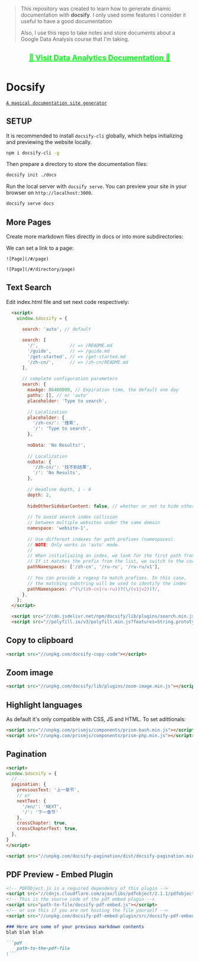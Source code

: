 
> This repository was created to learn how to generate dinamic documentation with **docsify**. I only used some features I consider it useful to have a good documentation
>
> Also, I use this repo to take notes and store documents about a Google Data Analysis course that I'm taking.



<p id="p-link" width="100%" style="text-align: center;  font-size: 20px;font-weight: bold;         margin-top: 30px;
        margin-bottom: 50px;"> 
    <a 
        style="    color: #00FF17;"
        href="https://leo-zubiri.github.io/Data-Analytics-Google/"
    > 
    🚀 Visit Data Analytics Documentation 🚀
    </a>
</p>

# Docsify

[`A magical documentation site generator`](https://docsify.js.org/#/quickstart)

## SETUP

It is recommended to install `docsify-cli` globally, which helps initializing and previewing the website locally.

```bash
npm i docsify-cli -g
```

Then prepare a directory to store the documentation files:

```bash
docsify init ./docs
```

Run the local server with `docsify serve`. You can preview your site in your browser on `http://localhost:3000`.

```bash
docsify serve docs
```

## More Pages

Create more markdown files directly in docs or into more subdirectories:

We can set a link to a page:

```
![Page](/#/page)

![Page](/#/directory/page)
```

## Text Search

Edit index.html file and set next code respectively:

```html
  <script>
    window.$docsify = {

      search: 'auto', // default
  
      search: [
        '/',            // => /README.md
        '/guide',       // => /guide.md
        '/get-started', // => /get-started.md
        '/zh-cn/',      // => /zh-cn/README.md
      ],
  
      // complete configuration parameters
      search: {
        maxAge: 86400000, // Expiration time, the default one day
        paths: [], // or 'auto'
        placeholder: 'Type to search',
  
        // Localization
        placeholder: {
          '/zh-cn/': '搜索',
          '/': 'Type to search',
        },
  
        noData: 'No Results!',
  
        // Localization
        noData: {
          '/zh-cn/': '找不到结果',
          '/': 'No Results',
        },
  
        // Headline depth, 1 - 6
        depth: 2,
  
        hideOtherSidebarContent: false, // whether or not to hide other sidebar content
  
        // To avoid search index collision
        // between multiple websites under the same domain
        namespace: 'website-1',
  
        // Use different indexes for path prefixes (namespaces).
        // NOTE: Only works in 'auto' mode.
        //
        // When initialiazing an index, we look for the first path from the sidebar.
        // If it matches the prefix from the list, we switch to the corresponding index.
        pathNamespaces: ['/zh-cn', '/ru-ru', '/ru-ru/v1'],
  
        // You can provide a regexp to match prefixes. In this case,
        // the matching substring will be used to identify the index
        pathNamespaces: /^(\/(zh-cn|ru-ru))?(\/(v1|v2))?/,
      },
    };
  </script>

  <script src="//cdn.jsdelivr.net/npm/docsify/lib/plugins/search.min.js"></script>
  <script src="//polyfill.io/v3/polyfill.min.js?features=String.prototype.normalize"></script>
```

## Copy to clipboard

```html
<script src="//unpkg.com/docsify-copy-code"></script>
```

## Zoom image

```html
<script src="//unpkg.com/docsify/lib/plugins/zoom-image.min.js"></script>
```

## Highlight languages 

As default it's only compatible with CSS, JS and HTML. To set adittionals:

```html
<script src="//unpkg.com/prismjs/components/prism-bash.min.js"></script>
<script src="//unpkg.com/prismjs/components/prism-php.min.js"></script>
```

## Pagination

```html
<script>
window.$docsify = {
  // ...
  pagination: {
    previousText: '上一章节',
    // or
    nextText: {
      '/en/': 'NEXT',
      '/': '下一章节'
    },
    crossChapter: true,
    crossChapterText: true,
  },
}
</script>

<script src="//unpkg.com/docsify-pagination/dist/docsify-pagination.min.js"></script>
```

## PDF Preview - Embed Plugin

```html
<!-- PDFObject.js is a required dependency of this plugin -->
<script src="//cdnjs.cloudflare.com/ajax/libs/pdfobject/2.1.1/pdfobject.min.js"></script> 
<!-- This is the source code of the pdf embed plugin -->
<script src="path-to-file/docsify-pdf-embed.js"></script>
<!-- or use this if you are not hosting the file yourself -->
<script src="//unpkg.com/docsify-pdf-embed-plugin/src/docsify-pdf-embed.js"></script>
```

```md
### Here are some of your previous markdown contents
blah blah blah

```pdf
	path-to-the-pdf-file
\```
```